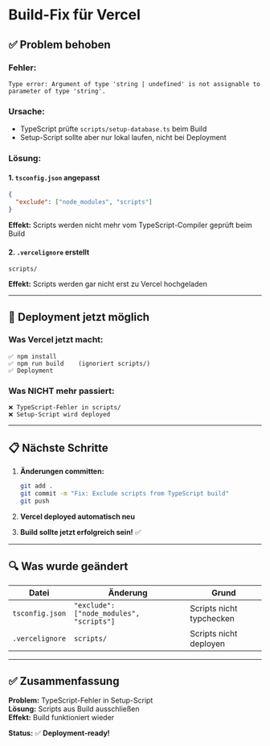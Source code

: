 # Build-Fix für Vercel

## ✅ Problem behoben

### **Fehler:**
```
Type error: Argument of type 'string | undefined' is not assignable to parameter of type 'string'.
```

### **Ursache:**
- TypeScript prüfte `scripts/setup-database.ts` beim Build
- Setup-Script sollte aber nur lokal laufen, nicht bei Deployment

### **Lösung:**

#### 1. `tsconfig.json` angepasst
```json
{
  "exclude": ["node_modules", "scripts"]
}
```

**Effekt:** Scripts werden nicht mehr vom TypeScript-Compiler geprüft beim Build

#### 2. `.vercelignore` erstellt
```
scripts/
```

**Effekt:** Scripts werden gar nicht erst zu Vercel hochgeladen

---

## 🚀 Deployment jetzt möglich

### **Was Vercel jetzt macht:**
```
✅ npm install
✅ npm run build    (ignoriert scripts/)
✅ Deployment
```

### **Was NICHT mehr passiert:**
```
❌ TypeScript-Fehler in scripts/
❌ Setup-Script wird deployed
```

---

## 📋 Nächste Schritte

1. **Änderungen committen:**
   ```bash
   git add .
   git commit -m "Fix: Exclude scripts from TypeScript build"
   git push
   ```

2. **Vercel deployed automatisch neu**

3. **Build sollte jetzt erfolgreich sein!** ✅

---

## 🔍 Was wurde geändert

| Datei | Änderung | Grund |
|-------|----------|-------|
| `tsconfig.json` | `"exclude": ["node_modules", "scripts"]` | Scripts nicht typchecken |
| `.vercelignore` | `scripts/` | Scripts nicht deployen |

---

## ✅ Zusammenfassung

**Problem:** TypeScript-Fehler in Setup-Script  
**Lösung:** Scripts aus Build ausschließen  
**Effekt:** Build funktioniert wieder  

**Status:** ✅ **Deployment-ready!**
